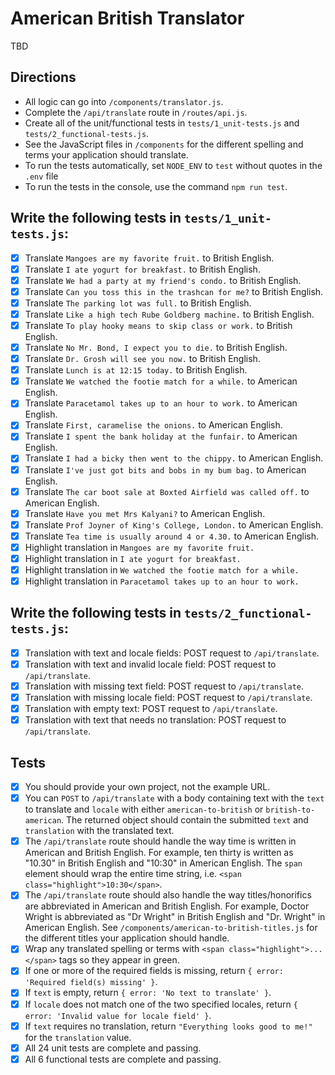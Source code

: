 # American British Translator

TBD

## Directions

- All logic can go into `/components/translator.js`.
- Complete the `/api/translate` route in `/routes/api.js`.
- Create all of the unit/functional tests in `tests/1_unit-tests.js` and `tests/2_functional-tests.js`.
- See the JavaScript files in `/components` for the different spelling and terms your application should translate.
- To run the tests automatically, set `NODE_ENV` to `test` without quotes in the `.env` file
- To run the tests in the console, use the command `npm run test`.

## Write the following tests in `tests/1_unit-tests.js`:

- [x] Translate `Mangoes are my favorite fruit.` to British English.
- [x] Translate `I ate yogurt for breakfast.` to British English.
- [x] Translate `We had a party at my friend's condo.` to British English.
- [x] Translate `Can you toss this in the trashcan for me?` to British English.
- [x] Translate `The parking lot was full.` to British English.
- [x] Translate `Like a high tech Rube Goldberg machine.` to British English.
- [x] Translate `To play hooky means to skip class or work.` to British English.
- [x] Translate `No Mr. Bond, I expect you to die.` to British English.
- [x] Translate `Dr. Grosh will see you now.` to British English.
- [x] Translate `Lunch is at 12:15 today.` to British English.
- [x] Translate `We watched the footie match for a while.` to American English.
- [x] Translate `Paracetamol takes up to an hour to work.` to American English.
- [x] Translate `First, caramelise the onions.` to American English.
- [x] Translate `I spent the bank holiday at the funfair.` to American English.
- [x] Translate `I had a bicky then went to the chippy.` to American English.
- [x] Translate `I've just got bits and bobs in my bum bag.` to American English.
- [x] Translate `The car boot sale at Boxted Airfield was called off.` to American English.
- [x] Translate `Have you met Mrs Kalyani?` to American English.
- [x] Translate `Prof Joyner of King's College, London.` to American English.
- [x] Translate `Tea time is usually around 4 or 4.30.` to American English.
- [x] Highlight translation in `Mangoes are my favorite fruit.`
- [x] Highlight translation in `I ate yogurt for breakfast.`
- [x] Highlight translation in `We watched the footie match for a while.`
- [x] Highlight translation in `Paracetamol takes up to an hour to work.`

## Write the following tests in `tests/2_functional-tests.js`:

- [x] Translation with text and locale fields: POST request to `/api/translate`.
- [x] Translation with text and invalid locale field: POST request to `/api/translate`.
- [x] Translation with missing text field: POST request to `/api/translate`.
- [x] Translation with missing locale field: POST request to `/api/translate`.
- [x] Translation with empty text: POST request to `/api/translate`.
- [x] Translation with text that needs no translation: POST request to `/api/translate`.

## Tests

- [x] You should provide your own project, not the example URL.
- [x] You can `POST` to `/api/translate` with a body containing text with the `text` to translate and `locale` with either `american-to-british` or `british-to-american`. The returned object should contain the submitted `text` and `translation` with the translated text.
- [x] The `/api/translate` route should handle the way time is written in American and British English. For example, ten thirty is written as "10.30" in British English and "10:30" in American English. The `span` element should wrap the entire time string, i.e. `<span class="highlight">10:30</span>`.
- [x] The `/api/translate` route should also handle the way titles/honorifics are abbreviated in American and British English. For example, Doctor Wright is abbreviated as "Dr Wright" in British English and "Dr. Wright" in American English. See `/components/american-to-british-titles.js` for the different titles your application should handle.
- [x] Wrap any translated spelling or terms with `<span class="highlight">...</span>` tags so they appear in green.
- [x] If one or more of the required fields is missing, return `{ error: 'Required field(s) missing' }`.
- [x] If `text` is empty, return `{ error: 'No text to translate' }`.
- [x] If `locale` does not match one of the two specified locales, return `{ error: 'Invalid value for locale field' }`.
- [x] If `text` requires no translation, return `"Everything looks good to me!"` for the `translation` value.
- [x] All 24 unit tests are complete and passing.
- [x] All 6 functional tests are complete and passing.
